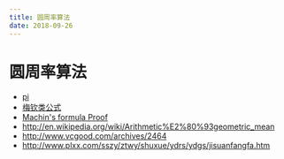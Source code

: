```yaml
---
title: 圆周率算法
date: 2018-09-26
---
```

# 圆周率算法
- [pi]
- [梅钦类公式]
- [Machin's formula Proof]
- http://en.wikipedia.org/wiki/Arithmetic%E2%80%93geometric_mean
- http://www.vcgood.com/archives/2464
- http://www.plxx.com/sszy/ztwy/shuxue/ydrs/ydgs/jisuanfangfa.htm

[梅钦类公式]: http://zh.wikipedia.org/wiki/%E6%A2%85%E6%AC%BD%E9%A1%9E%E5%85%AC%E5%BC%8F#equation_2
[Machin's formula Proof]: http://milan.milanovic.org/math/english/pi/machin.html
[pi]: http://bellard.org/pi/

